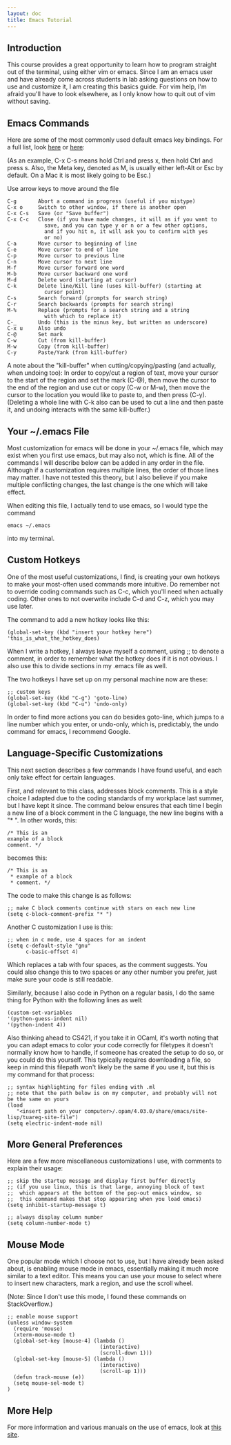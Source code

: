```yaml
---
layout: doc
title: Emacs Tutorial
---
```


## Introduction

This course provides a great opportunity to learn how to program straight out of the terminal, using either vim or emacs.  Since I am an emacs user and have already come across students in lab asking questions on how to use and customize it, I am creating this basics guide.  For vim help, I'm afraid you'll have to look elsewhere, as I only know how to quit out of vim without saving.


## Emacs Commands

Here are some of the most commonly used default emacs key bindings.  For a full list, look [here](http://wttools.sourceforge.net/emacs-stuff/emacs-keybindings.html) or [here](https://www.cs.colostate.edu/helpdocs/emacs-bindings):


(As an example, C-x C-s means hold Ctrl and press x, then hold Ctrl and press s.  Also, the Meta key, denoted as M, is usually either left-Alt or Esc by default.  On a Mac it is most likely going to be Esc.)

Use arrow keys to move around the file

```
C-g       Abort a command in progress (useful if you mistype)
C-x o     Switch to other window, if there is another open
C-x C-s   Save (or "Save buffer")
C-x C-c   Close (if you have made changes, it will as if you want to 
            save, and you can type y or n or a few other options, 
            and if you hit n, it will ask you to confirm with yes 
            or no)
C-a       Move cursor to beginning of line
C-e       Move cursor to end of line
C-p       Move cursor to previous line
C-n       Move cursor to next line
M-f       Move cursor forward one word
M-b       Move cursor backward one word
M-d       Delete word (starting at cursor)
C-k       Delete line/Kill line (uses kill-buffer) (starting at 
            cursor point)
C-s       Search forward (prompts for search string)
C-r       Search backwards (prompts for search string)
M-%       Replace (prompts for a search string and a string 
            with which to replace it)
C-_       Undo (this is the minus key, but written as underscore)
C-x u     Also undo
C-@       Set mark
C-w       Cut (from kill-buffer)
M-w       Copy (from kill-buffer)
C-y       Paste/Yank (from kill-buffer)
```

A note about the "kill-buffer" when cutting/copying/pasting (and actually, when undoing too):
In order to copy/cut a region of text, move your cursor to the start of the region and set the mark (C-@), then move the cursor to the end of the region and use cut or copy (C-w or M-w), then move the cursor to the location you would like to paste to, and then press (C-y).
(Deleting a whole line with C-k also can be used to cut a line and then paste it, and undoing interacts with the same kill-buffer.)


## Your ~/.emacs File

Most customization for emacs will be done in your ~/.emacs file, which may exist when you first use emacs, but may also not, which is fine.  All of the commands I will describe below can be added in any order in the file. Although if a customization requires multiple lines, the order of those lines may matter.  I have not tested this theory, but I also believe if you make multiple conflicting changes, the last change is the one which will take effect.

When editing this file, I actually tend to use emacs, so I would type the command
```
emacs ~/.emacs
```
into my terminal.


## Custom Hotkeys

One of the most useful customizations, I find, is creating your own hotkeys to make your most-often used commands more intuitive.  Do remember not to override coding commands such as C-c, which you'll need when actually coding.  Other ones to not overwrite include C-d and C-z, which you may use later.

The command to add a new hotkey looks like this:

```
(global-set-key (kbd "insert your hotkey here") 'this_is_what_the_hotkey_does)
```

When I write a hotkey, I always leave myself a comment, using ;; to denote a comment, in order to remember what the hotkey does if it is not obvious.  I also use this to divide sections in my .emacs file as well.

The two hotkeys I have set up on my personal machine now are these:

```
;; custom keys
(global-set-key (kbd "C-g") 'goto-line)
(global-set-key (kbd "C-u") 'undo-only)
```

In order to find more actions you can do besides goto-line, which jumps to a line number which you enter, or undo-only, which is, predictably, the undo command for emacs, I recommend Google.


## Language-Specific Customizations

This next section describes a few commands I have found useful, and each only take effect for certain languages.

First, and relevant to this class, addresses block comments.  This is a style choice I adapted due to the coding standards of my workplace last summer, but I have kept it since.  The command below ensures that each time I begin a new line of a block comment in the C language, the new line begins with a "* ".  In other words, this:

```
/* This is an
example of a block
comment. */
```

becomes this:

```
/* This is an
 * example of a block
 * comment. */
```

The code to make this change is as follows:

```
;; make C block comments continue with stars on each new line
(setq c-block-comment-prefix "* ")
```

Another C customization I use is this:

```
;; when in c mode, use 4 spaces for an indent
(setq c-default-style "gnu"
      c-basic-offset 4)
```
Which replaces a tab with four spaces, as the comment suggests.  You could also change this to two spaces or any other number you prefer, just make sure your code is still readable.

Similarly, because I also code in Python on a regular basis, I do the same thing for Python with the following lines as well:

```
(custom-set-variables
'(python-guess-indent nil)
'(python-indent 4))
```

Also thinking ahead to CS421, if you take it in OCaml, it's worth noting that you can adapt emacs to color your code correctly for filetypes it doesn't normally know how to handle, if someone has created the setup to do so, or you could do this yourself. This typically requires downloading a file, so keep in mind this filepath won't likely be the same if you use it, but this is my command for that process:

```
;; syntax highlighting for files ending with .ml
;; note that the path below is on my computer, and probably will not be the same on yours
(load
   "<insert path on your computer>/.opam/4.03.0/share/emacs/site-lisp/tuareg-site-file")
(setq electric-indent-mode nil)
```


## More General Preferences

Here are a few more miscellaneous customizations I use, with comments to explain their usage:

```
;; skip the startup message and display first buffer directly
;; (if you use linux, this is that large, annoying block of text
;;  which appears at the bottom of the pop-out emacs window, so
;;  this command makes that stop appearing when you load emacs)
(setq inhibit-startup-message t)

;; always display column number
(setq column-number-mode t)
```


## Mouse Mode

One popular mode which I choose not to use, but I have already been asked about, is enabling mouse mode in emacs, essentially making it much more similar to a text editor.  This means you can use your mouse to select where to insert new characters, mark a region, and use the scroll wheel.

(Note: Since I don't use this mode, I found these commands on StackOverflow.)
```
;; enable mouse support
(unless window-system
  (require 'mouse)
  (xterm-mouse-mode t)
  (global-set-key [mouse-4] (lambda ()
                              (interactive)
                              (scroll-down 1)))
  (global-set-key [mouse-5] (lambda ()
                              (interactive)
                              (scroll-up 1)))
  (defun track-mouse (e))
  (setq mouse-sel-mode t)
)
```


## More Help

For more information and various manuals on the use of emacs, look at [this site](https://www.gnu.org/software/emacs/manual/).

